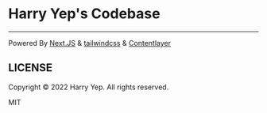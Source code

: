 # Harry Yep's Codebase

---

Powered By [Next.JS](https://nextjs.org/) & [tailwindcss](https://tailwindcss.com/) & [Contentlayer](https://www.contentlayer.dev/)

## LICENSE

Copyright © 2022 Harry Yep. All rights reserved.

MIT
